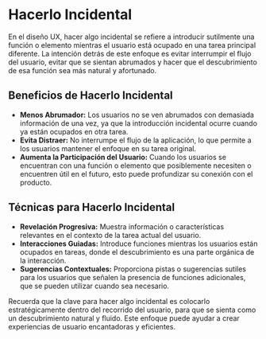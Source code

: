 # Hacerlo Incidental

En el diseño UX, hacer algo incidental se refiere a introducir sutilmente una función o elemento mientras el usuario está ocupado en una tarea principal diferente. La intención detrás de este enfoque es evitar interrumpir el flujo del usuario, evitar que se sientan abrumados y hacer que el descubrimiento de esa función sea más natural y afortunado.

## Beneficios de Hacerlo Incidental

- **Menos Abrumador:** Los usuarios no se ven abrumados con demasiada información de una vez, ya que la introducción incidental ocurre cuando ya están ocupados en otra tarea.
- **Evita Distraer:** No interrumpe el flujo de la aplicación, lo que permite a los usuarios mantener el enfoque en su tarea original.
- **Aumenta la Participación del Usuario:** Cuando los usuarios se encuentran con una función o elemento que posiblemente necesiten o encuentren útil en el futuro, esto puede profundizar su conexión con el producto.

## Técnicas para Hacerlo Incidental

- **Revelación Progresiva:** Muestra información o características relevantes en el contexto de la tarea actual del usuario.
- **Interacciones Guiadas:** Introduce funciones mientras los usuarios están ocupados en tareas, donde el descubrimiento es una parte orgánica de la interacción.
- **Sugerencias Contextuales:** Proporciona pistas o sugerencias sutiles para los usuarios que señalen la presencia de funciones adicionales, que se pueden utilizar cuando sea necesario.

Recuerda que la clave para hacer algo incidental es colocarlo estratégicamente dentro del recorrido del usuario, para que se sienta como un descubrimiento natural y fluido. Este enfoque puede ayudar a crear experiencias de usuario encantadoras y eficientes.
